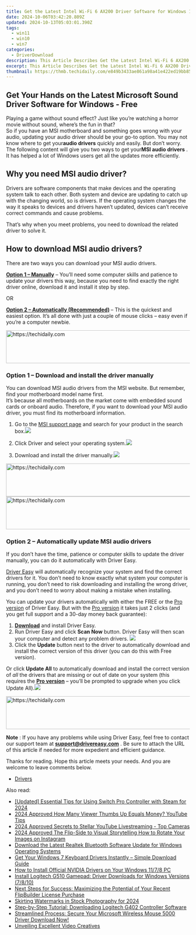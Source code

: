 ```yaml
---
title: Get the Latest Intel Wi-Fi 6 AX200 Driver Software for Windows 11 and 10
date: 2024-10-06T03:42:20.809Z
updated: 2024-10-13T05:03:01.390Z
tags:
  - win11
  - win10
  - win7
categories:
  - DriverDownload
description: This Article Describes Get the Latest Intel Wi-Fi 6 AX200 Driver Software for Windows 11 and 10
excerpt: This Article Describes Get the Latest Intel Wi-Fi 6 AX200 Driver Software for Windows 11 and 10
thumbnail: https://thmb.techidaily.com/e849b3433ae861a98a41e422ed19bb8502406c23628dc5175ac052fdfbe1c181.jpg
---
```


## Get Your Hands on the Latest Microsoft Sound Driver Software for Windows - Free

Playing a game without sound effect? Just like you’re watching a horror movie without sound, where’s the fun in that?  
 So if you have an MSI motherboard and something goes wrong with your audio, updating your audio driver should be your go-to option. You may not know where to get your**audio drivers** quickly and easily. But don’t worry. The following content will give you two ways to get your**MSI audio drivers** . It has helped a lot of Windows users get all the updates more efficiently.

## Why you need MSI audio driver?

 Drivers are software components that make devices and the operating system talk to each other. Both system and device are updating to catch up with the changing world, so is drivers. If the operating system changes the way it speaks to devices and drivers haven’t updated, devices can’t receive correct commands and cause problems.

 That’s why when you meet problems, you need to download the related driver to solve it.

## How to download MSI audio drivers?

There are two ways you can download your MSI audio drivers.

**[Option 1 – Manually](https://tools.techidaily.com/drivereasy/download/)**  – You’ll need some computer skills and patience to update your drivers this way, because you need to find exactly the right driver online, download it and install it step by step.

OR

**[Option 2 – Automatically (Recommended)](https://www.drivereasy.com/knowledge/download-msi-audio-drivers-for-windows/#op2) [](https://tools.techidaily.com/drivereasy/download/)**  – This is the quickest and easiest option. It’s all done with just a couple of mouse clicks – easy even if you’re a computer newbie.

<!-- affiliate ads begin -->
<a href="https://zebaoaffiliateprogram.pxf.io/c/5597632/2137976/21526" target="_top" id="2137976">
  <img src="//a.impactradius-go.com/display-ad/21526-2137976" border="0" alt="https://techidaily.com" width="728" height="90"/>
</a>
<img height="0" width="0" src="https://zebaoaffiliateprogram.pxf.io/i/5597632/2137976/21526" style="position:absolute;visibility:hidden;" border="0" />
<!-- affiliate ads end -->

### **Option 1 –** **Download and install the driver manually**

 You can download MSI audio drivers from the MSI website. But remember, find your motherboard model name first.  
 It’s because all motherboards on the market come with embedded sound cards or onboard audio. Therefore, if you want to download your MSI audio driver, you must find its motherboard information.

1. Go to the[](https://www.msi.com/Motherboard/support/Z270-GAMING-PRO-CARBON#down-driver&Win10%2064) [MSI support page](https://www.msi.com/support/download/) and search for your product in the search box.![](https://images.drivereasy.com/wp-content/uploads/2019/07/audio-support.jpg)
2. Click Driver and select your operating system.![](https://images.drivereasy.com/wp-content/uploads/2019/07/z270.jpg)

3. Download and install the driver manually.![](https://images.drivereasy.com/wp-content/uploads/2019/07/audio.jpg)

<!-- affiliate ads begin -->
<a href="https://appsumo.8odi.net/c/5597632/2144282/7443" target="_top" id="2144282">
  <img src="//a.impactradius-go.com/display-ad/7443-2144282" border="0" alt="https://techidaily.com" width="728" height="90"/>
</a>
<img height="0" width="0" src="https://appsumo.8odi.net/i/5597632/2144282/7443" style="position:absolute;visibility:hidden;" border="0" />
<!-- affiliate ads end -->

<!-- affiliate ads begin -->
<a href="https://aligracehair.sjv.io/c/5597632/2027195/19272" target="_top" id="2027195">
  <img src="//a.impactradius-go.com/display-ad/19272-2027195" border="0" alt="https://techidaily.com" width="728" height="90"/>
</a>
<img height="0" width="0" src="https://aligracehair.sjv.io/i/5597632/2027195/19272" style="position:absolute;visibility:hidden;" border="0" />
<!-- affiliate ads end -->

### **Option 2 – Automatically update MSI audio drivers**

 If you don’t have the time, patience or computer skills to update the driver manually, you can do it automatically with Driver Easy.

[Driver Easy](https://tools.techidaily.com/drivereasy/download/) will automatically recognize your system and find the correct drivers for it. You don’t need to know exactly what system your computer is running, you don’t need to risk downloading and installing the wrong driver, and you don’t need to worry about making a mistake when installing.

 You can update your drivers automatically with either the FREE or the [Pro version](https://tools.techidaily.com/drivereasy/download/) of Driver Easy. But with the [Pro version](https://tools.techidaily.com/drivereasy/download/) it takes just 2 clicks (and you get full support and a 30-day money back guarantee):

1. **[Download](https://tools.techidaily.com/drivereasy/download/)**  and install Driver Easy.
2. Run Driver Easy and click **Scan Now** button. Driver Easy will then scan your computer and detect any problem drivers. ![](https://images.drivereasy.com/wp-content/uploads/2019/07/NVIDIA-18.jpg)
3. Click the **Update** button next to the driver to automatically download and install the correct version of this driver (you can do this with Free version).  

 Or click **Update All** to automatically download and install the correct version of _all_ the drivers that are missing or out of date on your system (this requires the **[Pro version](https://tools.techidaily.com/drivereasy/download/)**  – you’ll be prompted to upgrade when you click Update All).![](https://images.drivereasy.com/wp-content/uploads/2019/07/audio1.jpg)

<!-- affiliate ads begin -->
<a href="https://appsumo.8odi.net/c/5597632/2151858/7443" target="_top" id="2151858">
  <img src="//a.impactradius-go.com/display-ad/7443-2151858" border="0" alt="https://techidaily.com" width="600" height="90"/>
</a>
<img height="0" width="0" src="https://appsumo.8odi.net/i/5597632/2151858/7443" style="position:absolute;visibility:hidden;" border="0" />
<!-- affiliate ads end -->

**Note** : If you have any problems while using Driver Easy, feel free to contact our support team at **[support@drivereasy.com](https://tools.techidaily.com/drivereasy/download/)**  . Be sure to attach the URL of this article if needed for more expedient and efficient guidance.

 Thanks for reading. Hope this article meets your needs. And you are welcome to leave comments below.

* [Drivers](https://tools.techidaily.com/drivereasy/download/)

<ins class="adsbygoogle"
     style="display:block"
     data-ad-format="autorelaxed"
     data-ad-client="ca-pub-7571918770474297"
     data-ad-slot="1223367746"></ins>

<ins class="adsbygoogle"
     style="display:block"
     data-ad-client="ca-pub-7571918770474297"
     data-ad-slot="8358498916"
     data-ad-format="auto"
     data-full-width-responsive="true"></ins>

<span class="atpl-alsoreadstyle">Also read:</span>
<div><ul>
<li><a href="https://screen-sharing-recording.techidaily.com/updated-essential-tips-for-using-switch-pro-controller-with-steam-for-2024/"><u>[Updated] Essential Tips for Using Switch Pro Controller with Steam for 2024</u></a></li>
<li><a href="https://youtube-stream.techidaily.com/2024-approved-how-many-viewer-thumbs-up-equals-money-youtube-tips/"><u>2024 Approved How Many Viewer Thumbs Up Equals Money? YouTube Tips</u></a></li>
<li><a href="https://youtube-sure.techidaily.com/approved-secrets-to-stellar-youtube-livestreaming-top-cameras/"><u>2024 Approved Secrets to Stellar YouTube Livestreaming - Top Cameras</u></a></li>
<li><a href="https://instagram-video-files.techidaily.com/2024-approved-the-flip-side-to-visual-storytelling-how-to-rotate-your-images-on-instagram/"><u>2024 Approved The Flip-Side to Visual Storytelling How to Rotate Your Images on Instagram</u></a></li>
<li><a href="https://hardware-help.techidaily.com/download-the-latest-realtek-bluetooth-software-update-for-windows-operating-systems/"><u>Download the Latest Realtek Bluetooth Software Update for Windows Operating Systems</u></a></li>
<li><a href="https://hardware-help.techidaily.com/get-your-windows-7-keyboard-drivers-instantly-simple-download-guide/"><u>Get Your Windows 7 Keyboard Drivers Instantly – Simple Download Guide</u></a></li>
<li><a href="https://hardware-help.techidaily.com/how-to-install-official-nvidia-drivers-on-your-windows-1178-pc/"><u>How to Install Official NVIDIA Drivers on Your Windows 11/7/8 PC</u></a></li>
<li><a href="https://hardware-help.techidaily.com/install-logitech-g510-gamepad-driver-downloads-for-windows-versions-7810/"><u>Install Logitech G510 Gamepad: Driver Downloads for Windows Versions (7/8/10)</u></a></li>
<li><a href="https://fox-useful.techidaily.com/next-steps-for-success-maximizing-the-potential-of-your-recent-flipbuilder-license-purchase/"><u>Next Steps for Success: Maximizing the Potential of Your Recent FlipBuilder License Purchase</u></a></li>
<li><a href="https://extra-support.techidaily.com/skirting-watermarks-in-stock-photography-for-2024/"><u>Skirting Watermarks in Stock Photography for 2024</u></a></li>
<li><a href="https://hardware-help.techidaily.com/step-by-step-tutorial-downloading-logitech-g402-controller-software/"><u>Step-by-Step Tutorial: Downloading Logitech G402 Controller Software</u></a></li>
<li><a href="https://hardware-help.techidaily.com/1722976053494-streamlined-process-secure-your-microsoft-wireless-mouse-5000-driver-download-now/"><u>Streamlined Process: Secure Your Microsoft Wireless Mouse 5000 Driver Download Now!</u></a></li>
<li><a href="https://extra-tips.techidaily.com/unveiling-excellent-video-creatives/"><u>Unveiling Excellent Video Creatives</u></a></li>
</ul></div>

